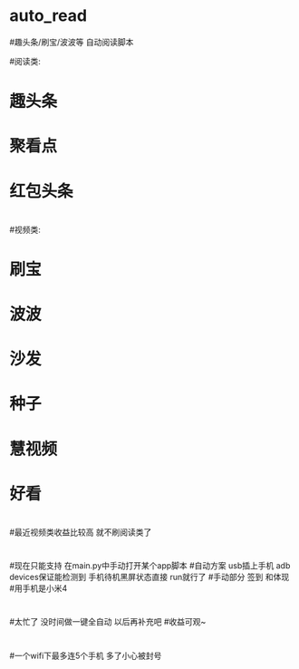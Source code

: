 # auto_read
#趣头条/刷宝/波波等 自动阅读脚本

#阅读类:
# 趣头条 
# 聚看点 
# 红包头条 
#
#视频类: 
# 刷宝 
# 波波 
# 沙发 
# 种子 
# 慧视频
# 好看
#
#最近视频类收益比较高 就不刷阅读类了
#
#现在只能支持 在main.py中手动打开某个app脚本
#自动方案 usb插上手机 adb devices保证能检测到 手机待机黑屏状态直接 run就行了 
#手动部分 签到 和体现
#用手机是小米4
#
#太忙了 没时间做一键全自动 以后再补充吧
#收益可观~
#
#一个wifi下最多连5个手机 多了小心被封号
 
 
